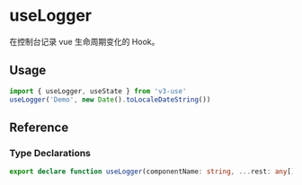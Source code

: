 # useLogger

在控制台记录 vue 生命周期变化的 Hook。

## Usage

```ts
import { useLogger, useState } from 'v3-use'
useLogger('Demo', new Date().toLocaleDateString())
```

## Reference

### Type Declarations

```ts
export declare function useLogger(componentName: string, ...rest: any[]): void
```
